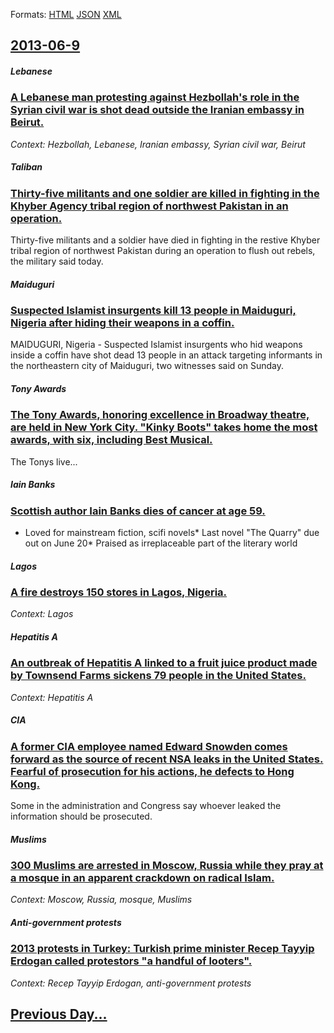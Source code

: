 
Formats: [HTML](2013/06/9/index.html)  [JSON](2013/06/9/index.json)  [XML](2013/06/9/index.xml)  

## [2013-06-9](/news/2013/06/9/index.md)

##### Lebanese
### [A Lebanese man protesting against Hezbollah's role in the Syrian civil war is shot dead outside the Iranian embassy in Beirut. ](/news/2013/06/9/a-lebanese-man-protesting-against-hezbollah-s-role-in-the-syrian-civil-war-is-shot-dead-outside-the-iranian-embassy-in-beirut.md)
_Context: Hezbollah, Lebanese, Iranian embassy, Syrian civil war, Beirut_

##### Taliban
### [Thirty-five militants and one soldier are killed in fighting in the Khyber Agency tribal region of northwest Pakistan in an operation. ](/news/2013/06/9/thirty-five-militants-and-one-soldier-are-killed-in-fighting-in-the-khyber-agency-tribal-region-of-northwest-pakistan-in-an-operation.md)
Thirty-five militants and a soldier have died in fighting in the restive Khyber tribal region of northwest Pakistan during an operation to flush out rebels, the military said today.

##### Maiduguri
### [Suspected Islamist insurgents kill 13 people in Maiduguri, Nigeria after hiding their weapons in a coffin. ](/news/2013/06/9/suspected-islamist-insurgents-kill-13-people-in-maiduguri-nigeria-after-hiding-their-weapons-in-a-coffin.md)
MAIDUGURI, Nigeria - Suspected Islamist insurgents who hid weapons inside a coffin have shot dead 13 people in an attack targeting informants in the northeastern city of Maiduguri, two witnesses said on Sunday.

##### Tony Awards
### [The Tony Awards, honoring excellence in Broadway theatre, are held in New York City. "Kinky Boots" takes home the most awards, with six, including Best Musical. ](/news/2013/06/9/the-tony-awards-honoring-excellence-in-broadway-theatre-are-held-in-new-york-city-kinky-boots-takes-home-the-most-awards-with-six-inc.md)
The Tonys live...

##### Iain Banks
### [Scottish author Iain Banks dies of cancer at age 59. ](/news/2013/06/9/scottish-author-iain-banks-dies-of-cancer-at-age-59.md)
* Loved for mainstream fiction, scifi novels* Last novel &quot;The Quarry&quot; due out on June 20* Praised as irreplaceable part of the literary world

##### Lagos
### [A fire destroys 150 stores in Lagos, Nigeria. ](/news/2013/06/9/a-fire-destroys-150-stores-in-lagos-nigeria.md)
_Context: Lagos_

##### Hepatitis A
### [An outbreak of Hepatitis A linked to a fruit juice product made by Townsend Farms sickens 79 people in the United States. ](/news/2013/06/9/an-outbreak-of-hepatitis-a-linked-to-a-fruit-juice-product-made-by-townsend-farms-sickens-79-people-in-the-united-states.md)
_Context: Hepatitis A_

##### CIA
### [A former CIA employee named Edward Snowden comes forward as the source of recent NSA leaks in the United States. Fearful of prosecution for his actions, he defects to Hong Kong. ](/news/2013/06/9/a-former-cia-employee-named-edward-snowden-comes-forward-as-the-source-of-recent-nsa-leaks-in-the-united-states-fearful-of-prosecution-for.md)
Some in the administration and Congress say whoever leaked the information should be prosecuted.

##### Muslims
### [300 Muslims are arrested in Moscow, Russia while they pray at a mosque in an apparent crackdown on radical Islam. ](/news/2013/06/9/300-muslims-are-arrested-in-moscow-russia-while-they-pray-at-a-mosque-in-an-apparent-crackdown-on-radical-islam.md)
_Context: Moscow, Russia, mosque, Muslims_

##### Anti-government protests
### [2013 protests in Turkey: Turkish prime minister Recep Tayyip Erdogan called protestors "a handful of looters". ](/news/2013/06/9/2013-protests-in-turkey-turkish-prime-minister-recep-tayyip-erdoaan-called-protestors-a-handful-of-looters.md)
_Context: Recep Tayyip Erdogan, anti-government protests_

## [Previous Day...](/news/2013/06/8/index.md)

